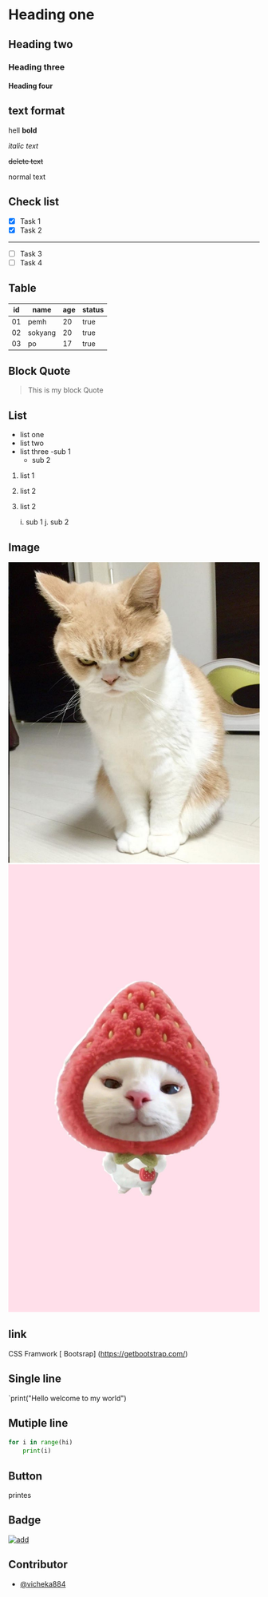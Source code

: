 # Heading one
## Heading two
### Heading three
#### Heading four
## text format
hell **bold**

*italic text*

~~delete text~~

normal text

## Check list
- [x] Task 1
- [x] Task 2
---
- [ ] Task 3
- [ ] Task 4

## Table
|id | name |age |status |
|--- |--- |--- |--- |
|01 | pemh |20 |true |
|02 | sokyang |20 |true |
|03 | po | 17 |true |

## Block Quote

> This is my block Quote

## List 
- list one 
- list two
- list three 
    -sub 1
    - sub 2

1. list 1
2. list 2
3. list 2

    i. sub 1
    j. sub 2

## Image
![Dshboard](image.png)
![Dshboard](hi.jpg)

## link

CSS Framwork [ Bootsrap] (https://getbootstrap.com/)

## Single line 
`print("Hello welcome to my world")

## Mutiple line
```python
for i in range(hi)
    print(i)
```
## Button
<a herf="https://www.pinterest.com/" target="_blank">printes</a>

## Badge

[![add](https://img.shields.io/badge/learing-pink)](https://www.pinterest.com/)

## Contributor
- [@vicheka884](https://github.com/vicheka884)